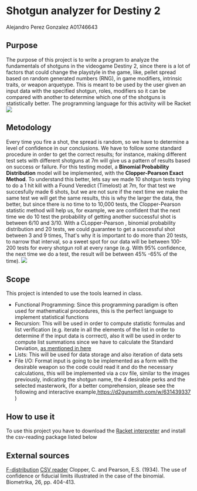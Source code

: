 # Shotgun analyzer for Destiny 2
Alejandro Perez Gonzalez A01746643
## Purpose
The purpose of this project is to write a program to analyze the fundamentals of shotguns in the videogame Destiny 2, since there is a lot of factors that could change the playstyle in the game, like, pellet spread based on random generated numbers (RNG), in game modifiers, intrinsic traits, or weapon arquetype. This is meant to be used by the user given an input data with the specified shotgun, roles, modifiers so it can be compared with another to determine which one of the shotguns is statistically better.
The programming language for this activity will be Racket
<img src="https://i0.wp.com/hipertextual.com/wp-content/uploads/2017/07/destiny-2-art.jpg?fit=1900%2C1068&ssl=1" />

## Metodology 
Every time you fire a shot, the spread is random, so we have to determine a level of confidence in our conclusions. We have to follow some standard procedure in order to get the correct results; for instance, making different test sets with different shotguns at 7m will give us a pattern of results based on success or failure.
For this testing model, a **Binomial Probability Distribution** model will be implemented, with the **Clopper-Pearson Exact Method**.
To understand this better, lets say we made 10 shotgun tests trying to do a 1 hit kill with a Found Veredict (Timelost) at 7m, for that test we succesfully made 6 shots, but we are not sure if the next time we make the same test we will get the same results, this is why the larger the data, the better, but since there is no time to to 10,000 tests, the Clopper-Pearson statistic method will help us, for example, we are confident that the next time we do 10 test the probability of getting another successful shot is between 6/10 and 3/10. With a CLopper-Pearson , binomial probability distribution and 20 tests, we could guarantee to get a successful shot between 3 and 9 times, That's why it is important to do more than 20 tests, to narrow that interval, so a sweet spot for our data will be between 100-200 tests for every shotgun roll at every range (e.g. With 95% confidence, the next time we do a test, the result will be between 45% -65% of the time).
<img src="https://i.ytimg.com/vi/cndCctsgzRA/maxresdefault.jpg" />

## Scope
This project is intended to use the tools learned in class.
* Functional Programming: Since this programming paradigm is often used for mathematical procedures, this is the perfect language to implement statistical functions 
* Recursion: This will be used in order to compute statistic formulas and list verification (e.g. iterate in all the elements of the list in order to determine if the input data is corrrect), also it will be used in order to compute list summations since we have to calculate the Standard Deviation, [as mentioned in here ](https://www.calculator.net/standard-deviation-calculator.html?numberinputs=200%2C160&ctype=s&x=88&y=31)
* Lists: This will be used for data storage and also iteration of data sets
* File I/O: Format input is going to be implemented as a form with the desirable weapon so the code could read it and do the necessary calculations, this will be implemented via a csv file, similar to the images previously, indicating the shotgun name, the 4 desirable perks and  the selected masterwork, (for a better comprehension, please see the following and interactive example,https://d2gunsmith.com/w/631439337 )

## How to use it
To use this project you have to download the [Racket interpreter](https://download.racket-lang.org/) and install the csv-reading package listed below
## External sources
[F-distribution](https://stattrek.com/probability-distributions/f-distribution)
[CSV reader](https://docs.racket-lang.org/csv-reading/index.html)
Clopper, C. and Pearson, E.S. (1934). The use of confidence or fiducial limits illustrated in the case of the binomial. Biometrika, 26, pp. 404-413.
